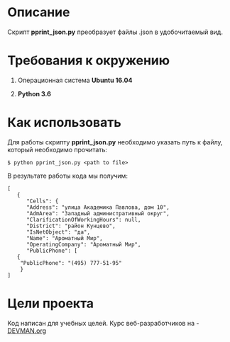 # Описание

Скрипт **pprint_json.py** преобразует файлы .json в удобочитаемый вид.

# Требования к окружению


1. Операционная система **Ubuntu 16.04**



1. **Python 3.6**



# Как использовать

Для работы скрипту **pprint_json.py** необходимо указать путь к файлу, который необходимо прочитать:

    $ python pprint_json.py <path to file>


В результате работы кода мы получим:

    [
       {
          "Cells": {
          "Address": "улица Академика Павлова, дом 10",
          "AdmArea": "Западный административный округ",
          "ClarificationOfWorkingHours": null,
          "District": "район Кунцево",
          "IsNetObject": "да",
          "Name": "Ароматный Мир",
          "OperatingCompany": "Ароматный Мир",
          "PublicPhone": [
       {
        "PublicPhone": "(495) 777-51-95"
        }
    ]




# Цели проекта

Код написан для учебных целей. Курс веб-разработчиков на - [DEVMAN.org](https://devman.org)
